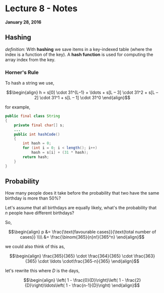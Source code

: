 # Lecture 8 - Notes  

**January 28, 2016**  

## Hashing

_definition_: With __hashing__ we save items in a key-indexed table (where the index is a function of the key). A **hash function** is used for computing the array index from the key.

### Horner's Rule

To hash a string we use,


$$\begin{align}
    h = s[0] \cdot 31^{L–1} + \ldots + s[L – 3] \cdot 31^2 + s[L – 2] \cdot 31^1 + s[L – 1] \cdot 31^0
\end{align}$$

for example,

```java
public final class String
{
    private final char[] s;
    ...
    public int hashCode()
    {
        int hash = 0;
        for (int i = 0; i < length(); i++)
            hash = s[i] + (31 * hash);
        return hash;
    }
} 
```

## Probability

How many people does it take before the probability that two have the same birthday is more than 50%?

Let's assume that all birthdays are equally likely, what's the probability that $n$ people have different birthdays?

So,


$$\begin{align}
    p &= \frac{\text{favourable cases}}{\text{total number of cases}} \\\\
    &= \frac{\binom{365}{n}n!}{365^n}
\end{align}$$

we could also think of this as,


$$\begin{align}
    \frac{365}{365} \cdot \frac{364}{365} \cdot \frac{363}{365} \cdot \ldots \cdot\frac{365-n}{365}
\end{align}$$

let's rewrite this where $D$ is the days,


$$\begin{align}
    \left( 1 - \frac{0}{D}\right)\left( 1 - \frac{2}{D}\right)\ldots\left( 1 - \frac{n-1}{D}\right)
\end{align}$$


